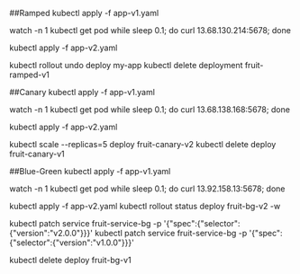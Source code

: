 ##Ramped
kubectl apply -f app-v1.yaml

watch -n 1 kubectl get pod
while sleep 0.1; do curl 13.68.130.214:5678; done

kubectl apply -f app-v2.yaml

kubectl rollout undo deploy my-app
kubectl delete deployment fruit-ramped-v1

##Canary
kubectl apply -f app-v1.yaml

watch -n 1 kubectl get pod
while sleep 0.1; do curl 13.68.138.168:5678; done

kubectl apply -f app-v2.yaml

kubectl scale --replicas=5 deploy fruit-canary-v2
kubectl delete deploy fruit-canary-v1

##Blue-Green
kubectl apply -f app-v1.yaml

watch -n 1 kubectl get pod
while sleep 0.1; do curl 13.92.158.13:5678; done

kubectl apply -f app-v2.yaml
kubectl rollout status deploy fruit-bg-v2 -w

kubectl patch service fruit-service-bg -p '{"spec":{"selector":{"version":"v2.0.0"}}}'
kubectl patch service fruit-service-bg -p '{"spec":{"selector":{"version":"v1.0.0"}}}'

kubectl delete deploy fruit-bg-v1
